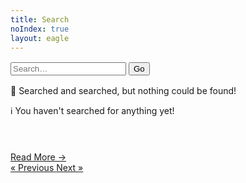 ```yaml
---
title: Search
noIndex: true
layout: eagle
---
```


<form id='search-form' class='inline-form' style="margin: 1rem 0">
  <input aria-label="Search terms" required type='text' name='query' placeholder="Search…" id="eagle-search-input" />
  <button/>Go</button>
</form>

<eagle-no-search-results class='dn'>
  <div class='box'>
    <p>🤔 Searched and searched, but nothing could be found!</p>
  </div>
</eagle-no-search-results>

<eagle-search-results>
  <div class='box'>
    <p>ℹ️ You haven't searched for anything yet!</p>
  </div>
  <eagle-search-result class='dn'>
    <div class='card'>
      <header><a href='' class='nl entry-link'><h2><entry-title></entry-title></h2></a></header>
      <div class='copy'><p><entry-content></entry-content></p></div>
      <a href='' class='entry-link more'>Read More →</a>
    </div>
  </eagle-search-result>
  <eagle-search-pagination class='dn'>
    <nav class="pagination">
      <a aria-label="Previous" href="<eagle>" class="page-link eagle-prev" role="button">
        <span aria-hidden="true">&laquo; Previous</span>
      </a>
      <a aria-label="Next" href="<eagle>" class="page-link eagle-next" role="button">
        <span aria-hidden="true">Next &raquo;</span>
      </a>
    </nav>
  </eagle-search-pagination>
</eagle-search-results>
